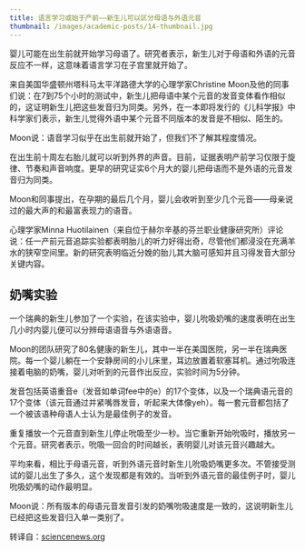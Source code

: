 ```yaml
---
title: 语言学习或始于产前——新生儿可以区分母语与外语元音
thumbnail: /images/academic-posts/14-thumbnail.jpg
---
```


婴儿可能在出生前就开始学习母语了。研究者表示，新生儿对于母语和外语的元音反应不一样，这意味着语言学习在子宫里就开始了。

<!--more-->

来自美国华盛顿州塔科马太平洋路德大学的心理学家Christine Moon及他的同事们说：在7到75个小时的测试中，新生儿把母语中某个元音的发音变体看作相似的，这证明新生儿把这些发音归为同类。另外，在一本即将发行的《儿科学报》中科学家们表示，新生儿觉得外语中某个元音不同版本的发音是不相似、陌生的。

Moon说：语音学习似乎在出生前就开始了，但我们不了解其程度情况。

在出生前十周左右胎儿就可以听到外界的声音。目前，证据表明产前学习仅限于旋律、节奏和声音响度。更早的研究证实6个月大的婴儿把母语而不是外语的元音发音归为同类。

Moon和同事提出，在孕期的最后几个月，婴儿会收听到至少几个元音——母亲说过的最大声的和最富表现力的语音。

心理学家Minna Huotilainen（来自位于赫尔辛基的芬兰职业健康研究所）评论说：任一产前元音追踪实验都表明胎儿的听力好得出奇，尽管他们都浸没在充满羊水的狭窄空间里。新的研究表明临近分娩的胎儿其大脑可感知并且习得发音大部分关键内容。

## 奶嘴实验

一个瑞典的新生儿参加了一个实验，在该实验中，婴儿吮吸奶嘴的速度表明在出生几小时内婴儿便可以分辨母语语音与外语语音。

Moon的团队研究了80名健康的新生儿，其中一半在美国医院，另一半在瑞典医院。每一个婴儿躺在一个安静房间的小儿床里，耳边放置着软塞耳机。通过吮吸连接着电脑的奶嘴，婴儿对听到的元音作出反应，实验时间为5分钟。

发音包括英语重音e（发音如单词fee中的e）的17个变体，以及一个瑞典语元音的17个变体（该元音通过并紧嘴唇发音，听起来大体像yeh）。每一套元音都包括了一个被该语种母语人士认为是最佳例子的发音。

重复播放一个元音直到新生儿停止吮吸至少一秒。当它重新开始吮吸时，播放另一个元音。研究者表示，吮吸一回合的时间越长，表明婴儿对该元音兴趣越大。

平均来看，相比于母语元音，听到外语元音时新生儿吮吸奶嘴更多次。不管接受测试的婴儿出生了多久，这个发现都是有效的。当听到外语元音的最佳例子时，婴儿吮吸奶嘴的动作最明显。

Moon说：所有版本的母语元音发音引发的奶嘴吮吸速度是一致的，这说明新生儿已经把这些发音归入单一类别了。

转译自：[sciencenews.org](http://www.sciencenews.org/view/generic/id/347400/description/Language_learning_may_begin_before_birth)
